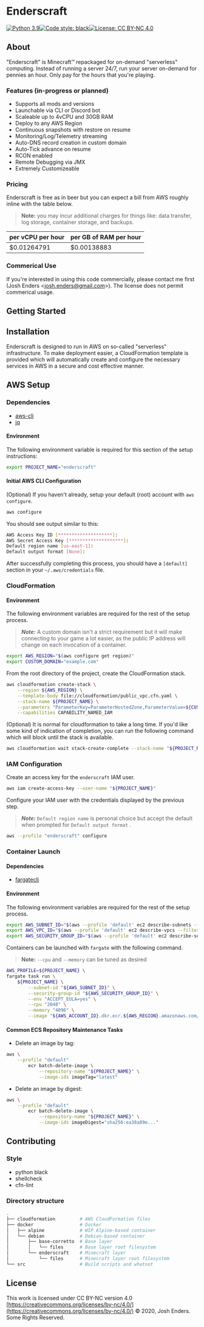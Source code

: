 # Enderscraft

[![Python 3.9](https://img.shields.io/badge/python-3.9-blue.svg)](https://www.python.org/downloads/release/python-391/)[![Code style: black](https://img.shields.io/badge/code%20style-black-black.svg)](https://github.com/psf/black)[![License: CC BY-NC 4.0](https://img.shields.io/badge/license-CC%20BY--NC%204.0-lightgrey.svg)](https://creativecommons.org/licenses/by-nc/4.0/)

## About

"Enderscraft" is Minecraft™ repackaged for on-demand "serverless" computing. Instead of running a server 24/7, run your server on-demand for pennies an hour. Only pay for the hours that you're playing.

### Features (in-progress or planned)

- Supports all mods and versions
- Launchable via CLI or Discord bot
- Scaleable up to 4vCPU and 30GB RAM
- Deploy to any AWS Region
- Continuous snapshots with restore on resume
- Monitoring/Log/Telemetry streaming
- Auto-DNS record creation in custom domain
- Auto-Tick advance on resume
- RCON enabled
- Remote Debugging via JMX
- Extremely Customizeable

### Pricing

Enderscraft is free as in beer but you can expect a bill from AWS roughly inline with the table below.

> **Note:** you may incur additional charges for things like: data transfer, log storage, container storage, and backups.

| per vCPU per hour | per GB of RAM per hour |
| ----------------- | ---------------------- |
| $0.01264791       | $0.00138883            |

### Commerical Use

If you're interested in using this code commercially, please contact me first (Josh Enders <<josh.enders@gmail.com>>). The license does not permit commerical usage.

## Getting Started

## Installation

Enderscraft is designed to run in AWS on so-called "serverless" infrastructure. To make deployment easier, a CloudFormation template is provided which will automatically create and configure the necessary services in AWS in a secure and cost effective manner.

## AWS Setup

### Dependencies

- [aws-cli](https://github.com/aws/aws-cli)
- [jq](https://stedolan.github.io/jq/)

#### Environment

The following environment variable is required for this section of the setup instructions:

```bash
export PROJECT_NAME="enderscraft"
```

#### Initial AWS CLI Configuration

(Optional) If you haven't already, setup your default (root) account with `aws configure`.

```bash
aws configure
```

You should see output similar to this:

```bash
AWS Access Key ID [********************]:
AWS Secret Access Key [********************]:
Default region name [us-east-1]:
Default output format [None]:
```

After successfully completing this process, you should have a `[default]` section in your `~/.aws/credentials` file.

### CloudFormation

#### Environment

The following environment variables are required for the rest of the setup process.

> **_Note:_** A custom domain isn't a strict requirement but it will make connecting to your game a lot easier, as the public IP address will change on each invocation of a container.

```bash
export AWS_REGION="$(aws configure get region)"
export CUSTOM_DOMAIN="example.com"
```

From the root directory of the project, create the CloudFormation stack.

```bash
aws cloudformation create-stack \
    --region ${AWS_REGION} \
    --template-body file://cloudformation/public_vpc.cfn.yaml \
    --stack-name ${PROJECT_NAME} \
    --parameters "ParameterKey=ParameterHostedZone,ParameterValue=${CUSTOM_DOMAIN}" \
    --capabilities CAPABILITY_NAMED_IAM
```

(Optional) It is normal for cloudformation to take a long time. If you'd like some kind of indication of completion, you can run the following command which will block until the stack is available.

```bash
aws cloudformation wait stack-create-complete --stack-name "${PROJECT_NAME}"
```

### IAM Configuration

Create an access key for the `enderscraft` IAM user.

```bash
aws iam create-access-key --user-name "${PROJECT_NAME}"
```

Configure your IAM user with the credentials displayed by the previous step.

> **_Note:_** `Default region name` is personal choice but accept the default when prompted for `Default output format` .

```bash
aws --profile "enderscraft" configure
```

### Container Launch

#### Dependencies

- [fargatecli](https://github.com/awslabs/fargatecli)

#### Environment

The following environment variables are required for the rest of the setup process.

```bash
export AWS_SUBNET_ID="$(aws --profile 'default' ec2 describe-subnets --filters "Name=tag:aws:cloudformation:stack-name,Values=${PROJECT_NAME}" | jq --raw-output '.Subnets[0].SubnetId')"
export AWS_VPC_ID="$(aws --profile 'default' ec2 describe-vpcs --filters "Name=tag:aws:cloudformation:stack-name,Values=${PROJECT_NAME}" | jq --raw-output '.Vpcs[0].VpcId')"
export AWS_SECURITY_GROUP_ID="$(aws --profile 'default' ec2 describe-security-groups --filters "Name=vpc-id,Values=${AWS_VPC_ID}" | jq --raw-output '.SecurityGroups[0].GroupId')"
```

Containers can be launched with `fargate` with the following command.

> **Note:** `--cpu` and `--memory` can be tuned as desired

```bash
AWS_PROFILE=${PROJECT_NAME} \
fargate task run \
    ${PROJECT_NAME} \
        --subnet-id "${AWS_SUBNET_ID}" \
        --security-group-id "${AWS_SECURITY_GROUP_ID}" \
        --env "ACCEPT_EULA=yes" \
        --cpu "2048" \
        --memory "4096" \
        --image "${AWS_ACCOUNT_ID}.dkr.ecr.${AWS_REGION}.amazonaws.com/enderscraft:latest"
```

#### Common ECS Repository Maintenance Tasks

- Delete an image by tag:

```bash
aws \
    --profile "default"
        ecr batch-delete-image \
            --repository-name "${PROJECT_NAME}" \
            --image-ids imageTag="latest"
```

- Delete an image by digest:

```bash
aws \
    --profile "default"
        ecr batch-delete-image \
            --repository-name "${PROJECT_NAME}" \
            --image-ids imageDigest="sha256:ea38a89e..."
```

## Contributing

### Style

- python black
- shellcheck
- cfn-lint

### Directory structure

```bash
.
├── cloudformation         # AWS CloudFormation files
├── docker                 # Docker
│   ├── alpine             # WIP Alpine-based container
│   └── debian             # Debian-based container
│       ├── base-corretto  # Base layer
│       │   └── files      # Base layer root filesystem
│       └── enderscraft    # Minecraft layer
│           └── files      # Minecraft layer root filesystem
└── src                    # Build scripts and whatnot
```

## License

This work is licensed under CC BY-NC version 4.0 [https://creativecommons.org/licenses/by-nc/4.0/](https://creativecommons.org/licenses/by-nc/4.0/)
© 2020, Josh Enders. Some Rights Reserved.
